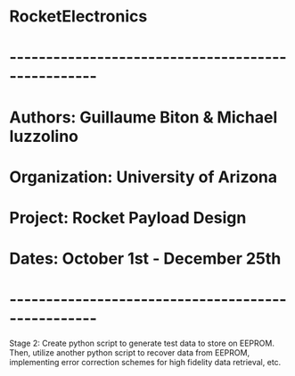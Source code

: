 # RocketElectronics
# --------------------------------------------------
# Authors:      Guillaume Biton & Michael Iuzzolino
# Organization: University of Arizona
# Project:      Rocket Payload Design
# Dates:        October 1st - December 25th
# --------------------------------------------------

Stage 2:
Create python script to generate test data to store on EEPROM. Then, utilize another python script to recover data from EEPROM, implementing error correction schemes for high fidelity data retrieval, etc.
